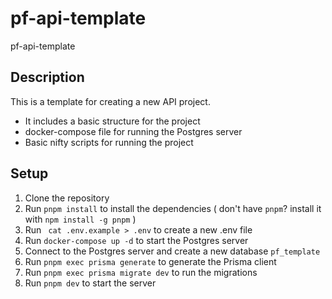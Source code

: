 # pf-api-template
pf-api-template


## Description
This is a template for creating a new API project. 
 - It includes a basic structure for the project
 - docker-compose file for running the Postgres server
 - Basic nifty scripts for running the project

## Setup

1. Clone the repository
2. Run `pnpm install` to install the dependencies ( don't have `pnpm`? install it with `npm install -g pnpm` )
3. Run ` cat .env.example > .env` to create a new .env file
4. Run `docker-compose up -d` to start the Postgres server
5. Connect to the Postgres server and create a new database `pf_template`
6. Run `pnpm exec prisma generate` to generate the Prisma client
7. Run `pnpm exec prisma migrate dev` to run the migrations
8. Run `pnpm dev` to start the server
